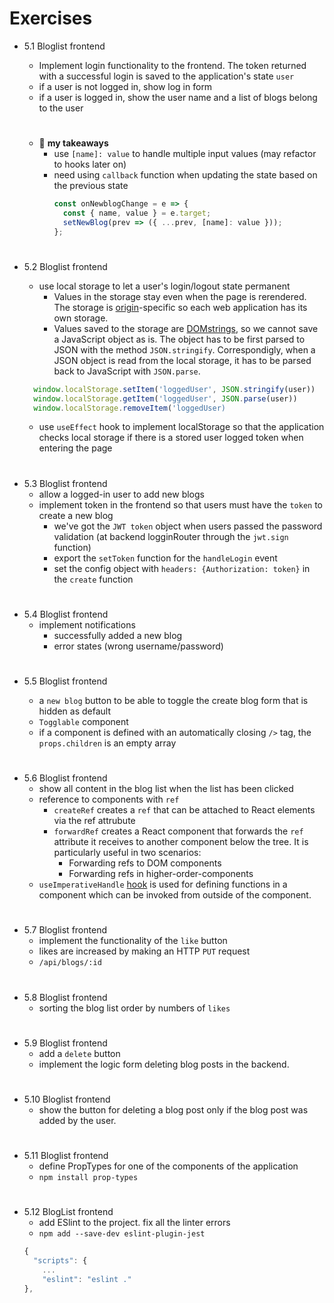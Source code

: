 # Exercises

- 5.1 Bloglist frontend

  - Implement login functionality to the frontend. The token returned with a successful login is saved to the application's state `user`
  - if a user is not logged in, show log in form
  - if a user is logged in, show the user name and a list of blogs belong to the user

  #

  - 🌟 **my takeaways**
    - use `[name]: value` to handle multiple input values (may refactor to hooks later on)
    - need using `callback` function when updating the state based on the previous state
      ```javascript
      const onNewblogChange = e => {
        const { name, value } = e.target;
        setNewBlog(prev => ({ ...prev, [name]: value }));
      };
      ```

#

- 5.2 Bloglist frontend

  - use local storage to let a user's login/logout state permanent
    - Values in the storage stay even when the page is rerendered. The storage is [origin](https://developer.mozilla.org/en-US/docs/Glossary/Origin)-specific so each web application has its own storage.
    - Values saved to the storage are [DOMstrings](https://developer.mozilla.org/en-US/docs/Web/API/DOMString), so we cannot save a JavaScript object as is. The object has to be first parsed to JSON with the method `JSON.stringify`. Correspondigly, when a JSON object is read from the local storage, it has to be parsed back to JavaScript with `JSON.parse`.

  ```javascript
    window.localStorage.setItem('loggedUser', JSON.stringify(user))
    window.localStorage.getItem('loggedUser', JSON.parse(user))
    window.localStorage.removeItem('loggedUser)
  ```

  - use `useEffect` hook to implement localStorage so that the application checks local storage if there is a stored user logged token when entering the page

#

- 5.3 Bloglist frontend
  - allow a logged-in user to add new blogs
  - implement token in the frontend so that users must have the `token` to create a new blog
    - we've got the `JWT token` object when users passed the password validation (at backend logginRouter through the `jwt.sign` function)
    - export the `setToken` function for the `handleLogin` event
    - set the config object with `headers: {Authorization: token}` in the `create` function

#

- 5.4 Bloglist frontend
  - implement notifications
    - successfully added a new blog
    - error states (wrong username/password)

#

- 5.5 Bloglist frontend

  - a `new blog` button to be able to toggle the create blog form that is hidden as default
  - `Togglable` component
  - if a component is defined with an automatically closing `/>` tag, the `props.children` is an empty array

#

- 5.6 Bloglist frontend
  - show all content in the blog list when the list has been clicked
  - reference to components with `ref`
    - `createRef` creates a `ref` that can be attached to React elements via the ref attrubute
    - `forwardRef` creates a React component that forwards the `ref` attribute it receives to another component below the tree. It is particularly useful in two scenarios:
      - Forwarding refs to DOM components
      - Forwarding refs in higher-order-components
  - `useImperativeHandle` [hook](https://reactjs.org/docs/hooks-reference.html#useimperativehandle) is used for defining functions in a component which can be invoked from outside of the component.

#

- 5.7 Bloglist frontend
  - implement the functionality of the `like` button
  - likes are increased by making an HTTP `PUT` request
  - `/api/blogs/:id`

#

- 5.8 Bloglist frontend
  - sorting the blog list order by numbers of `likes`

#

- 5.9 Bloglist frontend
  - add a `delete` button
  - implement the logic form deleting blog posts in the backend.

#

- 5.10 Bloglist frontend
  - show the button for deleting a blog post only if the blog post was added by the user.

#

- 5.11 Bloglist frontend
  - define PropTypes for one of the components of the application
  - `npm install prop-types`

#

- 5.12 BlogList frontend
  - add ESlint to the project. fix all the linter errors
  - `npm add --save-dev eslint-plugin-jest`
  ```js
  {
    "scripts": {
      ...
      "eslint": "eslint ."
  },
  ```

#
